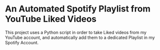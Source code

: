 # An Automated Spotify Playlist from YouTube Liked Videos
This project uses a Python script in order to take Liked videos from my YouTube account, and automatically add them to a dedicated Playlist in my Spotify Account.




